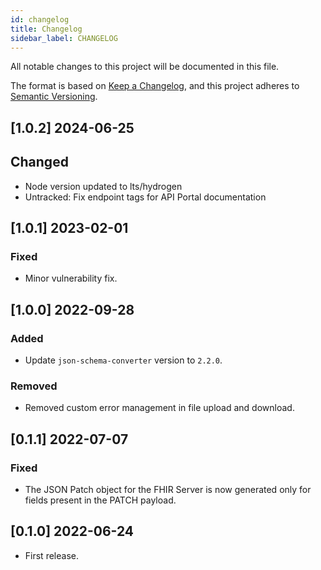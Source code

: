 ```yaml
---
id: changelog
title: Changelog
sidebar_label: CHANGELOG
---
```




All notable changes to this project will be documented in this file.

The format is based on [Keep a Changelog](https://keepachangelog.com/en/1.0.0/),
and this project adheres to [Semantic Versioning](https://semver.org/spec/v2.0.0.html).

## [1.0.2] 2024-06-25

## Changed

- Node version updated to lts/hydrogen
- Untracked: Fix endpoint tags for API Portal documentation

## [1.0.1] 2023-02-01

### Fixed
- Minor vulnerability fix.

## [1.0.0] 2022-09-28

### Added
- Update `json-schema-converter` version to `2.2.0`.

### Removed
- Removed custom error management in file upload and download.

## [0.1.1] 2022-07-07

### Fixed

- The JSON Patch object for the FHIR Server is now generated only for fields present in the PATCH payload.

## [0.1.0] 2022-06-24

- First release.
